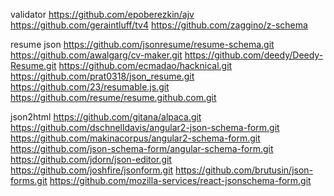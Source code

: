 validator
https://github.com/epoberezkin/ajv
https://github.com/geraintluff/tv4
https://github.com/zaggino/z-schema




resume json
https://github.com/jsonresume/resume-schema.git
https://github.com/awalgarg/cv-maker.git
https://github.com/deedy/Deedy-Resume.git
https://github.com/ecmadao/hacknical.git
https://github.com/prat0318/json_resume.git
https://github.com/23/resumable.js.git
https://github.com/resume/resume.github.com.git


json2html
https://github.com/gitana/alpaca.git
https://github.com/dschnelldavis/angular2-json-schema-form.git
https://github.com/makinacorpus/angular2-schema-form.git
https://github.com/json-schema-form/angular-schema-form.git
https://github.com/jdorn/json-editor.git
https://github.com/joshfire/jsonform.git
https://github.com/brutusin/json-forms.git
https://github.com/mozilla-services/react-jsonschema-form.git
